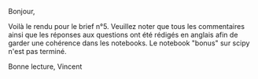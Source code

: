Bonjour,

Voilà le rendu pour le brief n°5. Veuillez noter que tous les commentaires ainsi que les réponses aux questions ont été rédigés en anglais afin de garder une cohérence dans les notebooks.
Le notebook "bonus" sur scipy n'est pas terminé.

Bonne lecture,
Vincent
